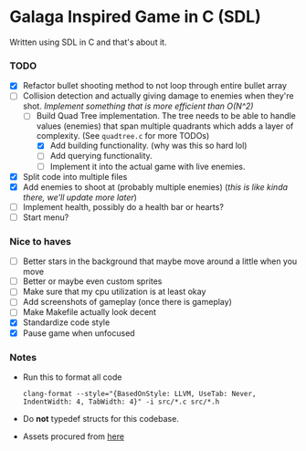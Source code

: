 # Galaga Inspired Game in C (SDL)

Written using SDL in C and that's about it.

### TODO

- [x] Refactor bullet shooting method to not loop through entire bullet array
- [ ] Collision detection and actually giving damage to enemies when they're shot. _Implement something that is more efficient than O(N^2)_
  - [ ] Build Quad Tree implementation. The tree needs to be able to handle values (enemies) that span multiple quadrants which adds a layer of complexity. (See `quadtree.c` for more TODOs)
    - [x] Add building functionality. (why was this so hard lol)
    - [ ] Add querying functionality.
    - [ ] Implement it into the actual game with live enemies.
- [x] Split code into multiple files
- [x] Add enemies to shoot at (probably multiple enemies) (_this is like kinda there, we'll update more later_)
- [ ] Implement health, possibly do a health bar or hearts?
- [ ] Start menu?

### Nice to haves

- [ ] Better stars in the background that maybe move around a little when you move
- [ ] Better or maybe even custom sprites
- [ ] Make sure that my cpu utilization is at least okay
- [ ] Add screenshots of gameplay (once there is gameplay)
- [ ] Make Makefile actually look decent
- [x] Standardize code style
- [x] Pause game when unfocused

### Notes

- Run this to format all code

  ```
  clang-format --style="{BasedOnStyle: LLVM, UseTab: Never, IndentWidth: 4, TabWidth: 4}" -i src/*.c src/*.h
  ```

- Do **not** typedef structs for this codebase.
- Assets procured from [here](https://foozlecc.itch.io/void-fleet-pack-2)
